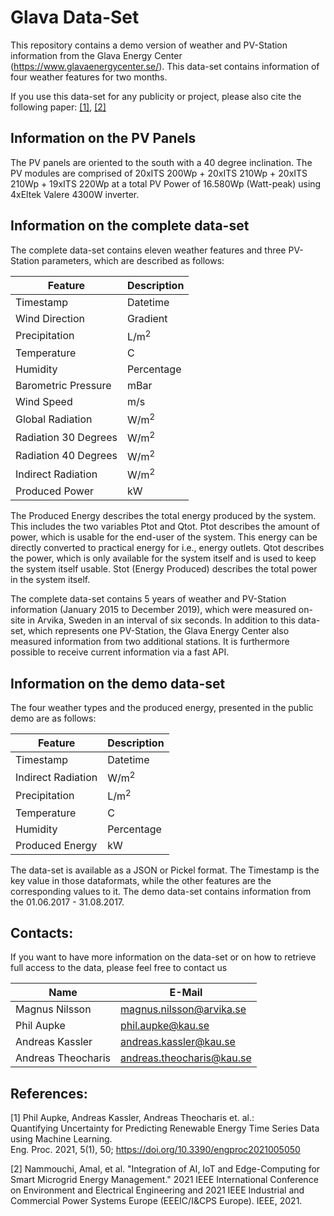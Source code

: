 # Glava Data-Set

This repository contains a demo version of weather and PV-Station information from the Glava Energy Center (https://www.glavaenergycenter.se/). This data-set contains information of four weather features for two months. 

If you use this data-set for any publicity or project, please also cite the following paper: [[1]](#1), [[2]](#2)

## Information on the PV Panels

The PV panels are oriented to the south with a 40 degree inclination. The PV modules are comprised of 20xITS 200Wp + 20xITS 210Wp + 20xITS 210Wp + 19xITS 220Wp at a total PV Power of 16.580Wp (Watt-peak) using 4xEltek Valere 4300W inverter.


## Information on the complete data-set

The complete data-set contains eleven weather features and three PV-Station parameters, which are described as follows:
  
| Feature | Description |
| --- | --- |
| Timestamp | Datetime |
| Wind Direction | Gradient |
| Precipitation | L/m<sup>2</sup>|
| Temperature | C |
| Humidity | Percentage |
| Barometric Pressure | mBar |
| Wind Speed | m/s |
| Global Radiation | W/m<sup>2</sup> |
| Radiation 30 Degrees | W/m<sup>2</sup> |
| Radiation 40 Degrees | W/m<sup>2</sup> |
| Indirect Radiation | W/m<sup>2</sup> |
| Produced Power| kW |
  
The Produced Energy describes the total energy produced by the system. This includes the two variables Ptot and Qtot. Ptot describes the amount of power, which is usable for the end-user of the system. This energy can be directly converted to practical energy for i.e., energy outlets. Qtot describes the power, which is only available for the system itself and is used to keep the system itself usable. Stot (Energy Produced) describes the total power in the system itself.

The complete data-set contains 5 years of weather and PV-Station information (January 2015 to December 2019), which were measured on-site in Arvika, Sweden in an interval of six seconds. In addition to this data-set, which represents one PV-Station, the Glava Energy Center also measured information from two additional stations. It is furthermore possible to receive current information via a fast API. 



## Information on the demo data-set

The four weather types and the produced energy, presented in the public demo are as follows: 

| Feature | Description |
| --- | --- |
| Timestamp | Datetime |
| Indirect Radiation | W/m<sup>2</sup> |
| Precipitation | L/m<sup>2</sup>|
| Temperature | C |
| Humidity | Percentage |
| Produced Energy | kW |


The data-set is available as a JSON or Pickel format. The Timestamp is the key value in those dataformats, while the other features are the corresponding values to it. The demo data-set contains information from the 01.06.2017 - 31.08.2017.



## Contacts:

If you want to have more information on the data-set or on how to retrieve full access to the data, please feel free to contact us

| Name | E-Mail |
| --- | --- |
| Magnus Nilsson | magnus.nilsson@arvika.se |
| Phil Aupke | phil.aupke@kau.se |
| Andreas Kassler | andreas.kassler@kau.se |
| Andreas Theocharis | andreas.theocharis@kau.se |


## References: 

<a id="1">[1]</a> 
Phil Aupke, Andreas Kassler, Andreas Theocharis et. al.:  
Quantifying Uncertainty for Predicting Renewable Energy Time Series Data using Machine Learning.<br />
Eng. Proc. 2021, 5(1), 50; https://doi.org/10.3390/engproc2021005050

<a id="2">[2]</a> 
Nammouchi, Amal, et al. "Integration of AI, IoT and Edge-Computing for Smart Microgrid Energy Management." 2021 IEEE International Conference on Environment and Electrical Engineering and 2021 IEEE Industrial and Commercial Power Systems Europe (EEEIC/I&CPS Europe). IEEE, 2021.





